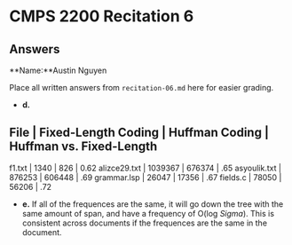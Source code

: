 # CMPS 2200 Recitation 6
## Answers

**Name:**Austin Nguyen


Place all written answers from `recitation-06.md` here for easier grading.



- **d.**

File | Fixed-Length Coding | Huffman Coding | Huffman vs. Fixed-Length
----------------------------------------------------------------------
f1.txt    |          1340            |       826         |     0.62
alizce29.txt    |         1039367            |        676374        | .65
asyoulik.txt    |            876253       |       606448         | .69
grammar.lsp    |          26047       |       17356         | .67
fields.c    |           78050          |     56206           | .72




- **e.**
If all of the frequences are the same, it will go down the tree with the same amount of span, and have a frequency of O(log $Sigma$). This is consistent across documents if the frequences are the same in the document.

